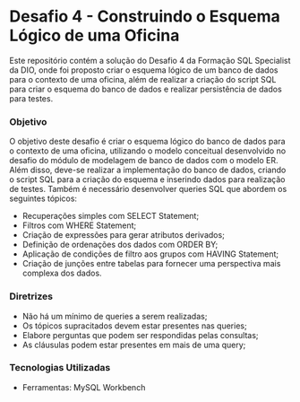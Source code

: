 # Desafio 4 - Construindo o Esquema Lógico de uma Oficina

Este repositório contém a solução do Desafio 4 da Formação SQL Specialist da DIO, onde foi proposto criar o esquema lógico de um banco de dados para o contexto de uma oficina, além de realizar a criação do script SQL para criar o esquema do banco de dados e realizar persistência de dados para testes.

### Objetivo

O objetivo deste desafio é criar o esquema lógico do banco de dados para o contexto de uma oficina, utilizando o modelo conceitual desenvolvido no desafio do módulo de modelagem de banco de dados com o modelo ER. Além disso, deve-se realizar a implementação do banco de dados, criando o script SQL para a criação do esquema e inserindo dados para realização de testes. Também é necessário desenvolver queries SQL que abordem os seguintes tópicos:

- Recuperações simples com SELECT Statement;
- Filtros com WHERE Statement;
- Criação de expressões para gerar atributos derivados;
- Definição de ordenações dos dados com ORDER BY;
- Aplicação de condições de filtro aos grupos com HAVING Statement;
- Criação de junções entre tabelas para fornecer uma perspectiva mais complexa dos dados.

### Diretrizes

- Não há um mínimo de queries a serem realizadas;
- Os tópicos supracitados devem estar presentes nas queries;
- Elabore perguntas que podem ser respondidas pelas consultas;
- As cláusulas podem estar presentes em mais de uma query;

### Tecnologias Utilizadas

- Ferramentas: MySQL Workbench


